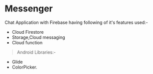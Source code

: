 # Messenger

Chat Application with Firebase having following of it's features used:-
- Cloud Firestore
- Storage,Cloud messaging
- Cloud function
>
> Android Libraries:-
- Glide 
- ColorPicker.

